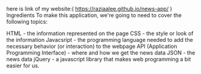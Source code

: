 here is link of my website:( https://raziaalee.github.io/news-app/ )
Ingredients
To make this application, we're going to need to cover the following topics:

HTML - the information represented on the page
CSS - the style or look of the information
Javacsript - the programming language needed to add the necessary behavior (or interaction) to the webpage
API (Application Programming Interface) - where and how we get the news data
JSON - the news data
jQuery - a javascript library that makes web programming a bit easier for us.


